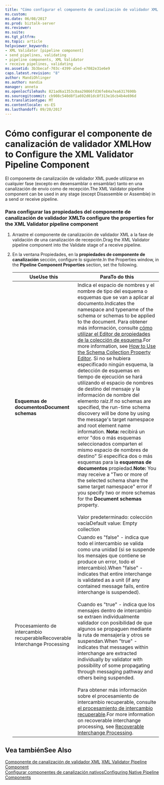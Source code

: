 ```yaml
---
title: "Cómo configurar el componente de canalización de validador XML | Documentos de Microsoft"
ms.custom: 
ms.date: 06/08/2017
ms.prod: biztalk-server
ms.reviewer: 
ms.suite: 
ms.tgt_pltfrm: 
ms.topic: article
helpviewer_keywords:
- XML Validator [pipeline component]
- send pipelines, validating
- pipeline components, XML Validator
- receive pipelines, validating
ms.assetid: 3b3becaf-703c-4399-a5ed-e7082e31e6e9
caps.latest.revision: "8"
author: MandiOhlinger
ms.author: mandia
manager: anneta
ms.openlocfilehash: 821ad6a1353c0aa29866fd36fe84a7ea6317690b
ms.sourcegitcommit: cb908c540d8f1a692d01dc8f313e16cb4b4e696d
ms.translationtype: MT
ms.contentlocale: es-ES
ms.lasthandoff: 09/20/2017
---
```

# <a name="how-to-configure-the-xml-validator-pipeline-component"></a><span data-ttu-id="61635-102">Cómo configurar el componente de canalización de validador XML</span><span class="sxs-lookup"><span data-stu-id="61635-102">How to Configure the XML Validator Pipeline Component</span></span>
<span data-ttu-id="61635-103">El componente de canalización de validador XML puede utilizarse en cualquier fase (excepto en desensamblar o ensamblar) tanto en una canalización de envío como de recepción.</span><span class="sxs-lookup"><span data-stu-id="61635-103">The XML Validator pipeline component can be used in any stage (except Disassemble or Assemble) in a send or receive pipeline.</span></span>  
  
### <a name="to-configure-the-properties-for-the-xml-validator-pipeline-component"></a><span data-ttu-id="61635-104">Para configurar las propiedades del componente de canalización de validador XML</span><span class="sxs-lookup"><span data-stu-id="61635-104">To configure the properties for the XML Validator pipeline component</span></span>  
  
1.  <span data-ttu-id="61635-105">Arrastre el componente de canalización de validador XML a la fase de validación de una canalización de recepción.</span><span class="sxs-lookup"><span data-stu-id="61635-105">Drag the XML Validator pipeline component into the Validate stage of a receive pipeline.</span></span>  
  
2.  <span data-ttu-id="61635-106">En la ventana Propiedades, en la **propiedades de componente de canalización** sección, configure lo siguiente.</span><span class="sxs-lookup"><span data-stu-id="61635-106">In the Properties window, in the **Pipeline Component Properties** section, set the following.</span></span>  
  
    |<span data-ttu-id="61635-107">Use</span><span class="sxs-lookup"><span data-stu-id="61635-107">Use this</span></span>|<span data-ttu-id="61635-108">Para</span><span class="sxs-lookup"><span data-stu-id="61635-108">To do this</span></span>|  
    |--------------|----------------|  
    |<span data-ttu-id="61635-109">**Esquemas de documentos**</span><span class="sxs-lookup"><span data-stu-id="61635-109">**Document schemas**</span></span>|<span data-ttu-id="61635-110">Indica el espacio de nombres y el nombre de tipo del esquema o esquemas que se van a aplicar al documento.</span><span class="sxs-lookup"><span data-stu-id="61635-110">Indicates the namespace and typename of the schema or schemas to be applied to the document.</span></span> <span data-ttu-id="61635-111">Para obtener más información, consulte [cómo utilizar el Editor de propiedades de la colección de esquema](../core/how-to-use-the-schema-collection-property-editor.md).</span><span class="sxs-lookup"><span data-stu-id="61635-111">For more information, see [How to Use the Schema Collection Property Editor](../core/how-to-use-the-schema-collection-property-editor.md).</span></span> <span data-ttu-id="61635-112">Si no se hubiera especificado ningún esquema, la detección de esquemas en tiempo de ejecución se hará utilizando el espacio de nombres de destino del mensaje y la información de nombre del elemento raíz.</span><span class="sxs-lookup"><span data-stu-id="61635-112">If no schemas are specified, the run-time schema discovery will be done by using the message's target namespace and root element name information.</span></span> <span data-ttu-id="61635-113">**Nota:** recibirá un error "dos o más esquemas seleccionados comparten el mismo espacio de nombres de destino" Si especifica dos o más esquemas para la **esquemas de documentos** propiedad.</span><span class="sxs-lookup"><span data-stu-id="61635-113">**Note:**  You may receive a "Two or more of the selected schema share the same target namespace" error if you specify two or more schemas for the **Document schemas** property.</span></span> <br /><br /> <span data-ttu-id="61635-114">Valor predeterminado: colección vacía</span><span class="sxs-lookup"><span data-stu-id="61635-114">Default value: Empty collection</span></span>|  
    |<span data-ttu-id="61635-115">Procesamiento de intercambio recuperable</span><span class="sxs-lookup"><span data-stu-id="61635-115">Recoverable Interchange Processing</span></span>|<span data-ttu-id="61635-116">Cuando es "false" - indica que todo el intercambio se valida como una unidad (si se suspende los mensajes que contiene se produce un error, todo el intercambio).</span><span class="sxs-lookup"><span data-stu-id="61635-116">When "false" - indicates that entire interchange is validated as a unit (if any contained message fails, entire interchange is suspended).</span></span><br /><br /> <span data-ttu-id="61635-117">Cuando es "true" - indica que los mensajes dentro de intercambio se extraen individualmente validador con posibilidad de que algunos se propaguen mediante la ruta de mensajería y otros se suspendan.</span><span class="sxs-lookup"><span data-stu-id="61635-117">When "true" - indicates that messages within interchange are extracted individually by validator with possibility of some propagating through messaging pathway and others being suspended.</span></span><br /><br /> <span data-ttu-id="61635-118">Para obtener más información sobre el procesamiento de intercambio recuperable, consulte [el procesamiento de intercambio recuperable](../core/recoverable-interchange-processing.md).</span><span class="sxs-lookup"><span data-stu-id="61635-118">For more information on recoverable interchange processing, see [Recoverable Interchange Processing](../core/recoverable-interchange-processing.md).</span></span>|  
  
## <a name="see-also"></a><span data-ttu-id="61635-119">Vea también</span><span class="sxs-lookup"><span data-stu-id="61635-119">See Also</span></span>  
 <span data-ttu-id="61635-120">[Componente de canalización de validador XML](../core/xml-validator-pipeline-component.md) </span><span class="sxs-lookup"><span data-stu-id="61635-120">[XML Validator Pipeline Component](../core/xml-validator-pipeline-component.md) </span></span>  
 [<span data-ttu-id="61635-121">Configurar componentes de canalización nativos</span><span class="sxs-lookup"><span data-stu-id="61635-121">Configuring Native Pipeline Components</span></span>](../core/configuring-native-pipeline-components.md)